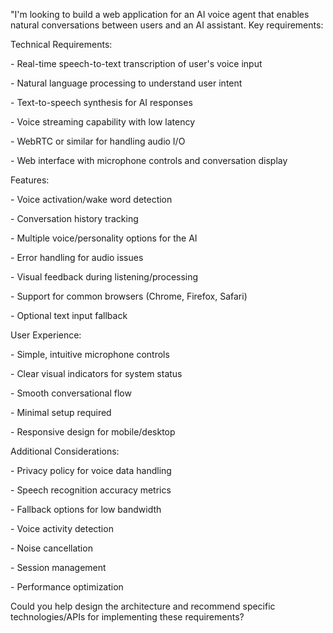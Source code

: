 "I'm looking to build a web application for an AI voice agent that enables natural conversations between users and an AI assistant. Key requirements:

Technical Requirements:

\- Real-time speech-to-text transcription of user's voice input

\- Natural language processing to understand user intent

\- Text-to-speech synthesis for AI responses

\- Voice streaming capability with low latency

\- WebRTC or similar for handling audio I/O

\- Web interface with microphone controls and conversation display

Features:

\- Voice activation/wake word detection

\- Conversation history tracking

\- Multiple voice/personality options for the AI

\- Error handling for audio issues

\- Visual feedback during listening/processing

\- Support for common browsers (Chrome, Firefox, Safari)

\- Optional text input fallback

User Experience:

\- Simple, intuitive microphone controls

\- Clear visual indicators for system status

\- Smooth conversational flow

\- Minimal setup required

\- Responsive design for mobile/desktop

Additional Considerations:

\- Privacy policy for voice data handling

\- Speech recognition accuracy metrics

\- Fallback options for low bandwidth

\- Voice activity detection

\- Noise cancellation

\- Session management

\- Performance optimization

Could you help design the architecture and recommend specific technologies/APIs for implementing these requirements?
